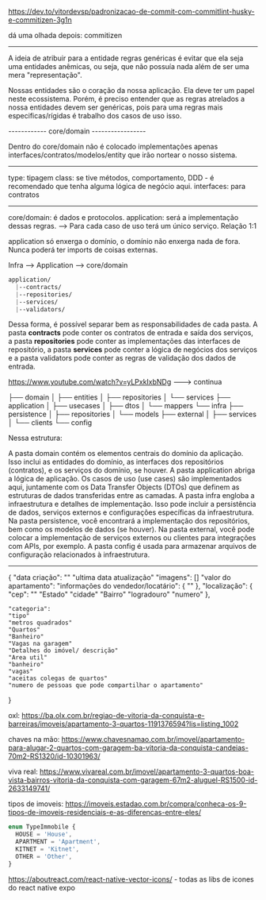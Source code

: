 <https://dev.to/vitordevsp/padronizacao-de-commit-com-commitlint-husky-e-commitizen-3g1n>

dá uma olhada depois: commitizen

--------------------------------------------------------------

A ideia de atribuir para a entidade regras genéricas é evitar que ela seja uma entidades anêmicas, ou seja, que não possuía nada além de ser uma mera "representação".

Nossas entidades são o coração da nossa aplicação. Ela deve ter um papel neste ecossistema. Porém, é preciso entender que as regras atrelados a nossa entidades devem ser genéricas, pois para uma regras mais especificas/rígidas é trabalho dos casos de uso isso.

------------     core/domain -----------------

Dentro do core/domain não é colocado implementações apenas interfaces/contratos/modelos/entity que irão nortear o nosso sistema.

---

type: tipagem
class: se tive métodos, comportamento, DDD - é recomendado que tenha alguma lógica de negócio aqui.
interfaces: para contratos

-----------------
core/domain: é dados e protocolos.
application: será a implementação dessas regras.
 --> Para cada caso de uso terá um único serviço. Relação 1:1  

application só enxerga o domínio, o domínio não enxerga nada de fora.  Nunca poderá ter imports de coisas externas.

Infra --> Application --> core/domain

```css
application/
  |--contracts/
  |--repositories/
  |--services/
  |--validators/

```

Dessa forma, é possível separar bem as responsabilidades de cada pasta. A pasta **contracts** pode conter os contratos de entrada e saída dos serviços, a pasta **repositories** pode conter as implementações das interfaces de repositório, a pasta **services** pode conter a lógica de negócios dos serviços e a pasta validators pode conter as regras de validação dos dados de entrada.

<https://www.youtube.com/watch?v=yLPxkIxbNDg> ---> continua

├── domain
│   ├── entities
│   ├── repositories
│   └── services
├── application
│   ├── usecases
│   ├── dtos
│   └── mappers
└── infra
    ├── persistence
    │   ├── repositories
    │   └── models
    ├── external
    │   ├── services
    │   └── clients
    └── config

Nessa estrutura:

A pasta domain contém os elementos centrais do domínio da aplicação. Isso inclui as entidades do domínio, as interfaces dos repositórios (contratos), e os serviços do domínio, se houver.
A pasta application abriga a lógica de aplicação. Os casos de uso (use cases) são implementados aqui, juntamente com os Data Transfer Objects (DTOs) que definem as estruturas de dados transferidas entre as camadas.
A pasta infra engloba a infraestrutura e detalhes de implementação. Isso pode incluir a persistência de dados, serviços externos e configurações específicas da infraestrutura.
Na pasta persistence, você encontrará a implementação dos repositórios, bem como os modelos de dados (se houver).
Na pasta external, você pode colocar a implementação de serviços externos ou clientes para integrações com APIs, por exemplo.
A pasta config é usada para armazenar arquivos de configuração relacionados à infraestrutura.

---

{
  "data criação": ""
  "ultima data atualização"
  "imagens": []
  "valor do apartamento":
  "informações do vendedor/locatário": {
    ""
  },
  "localização": {
    "cep": ""
    "Estado"
    "cidade"
    "Bairro"
    "logradouro"
    "numero"
  },

    "categoria":
    "tipo"
    "metros quadrados"
    "Quartos"
    "Banheiro"
    "Vagas na garagem"
    "Detalhes do imóvel/ descrição"
    "Area util"
    "banheiro"
    "vagas"
    "aceitas colegas de quartos"
    "numero de pessoas que pode compartilhar o apartamento"
}

oxl: <https://ba.olx.com.br/regiao-de-vitoria-da-conquista-e-barreiras/imoveis/apartamento-3-quartos-1191376594?lis=listing_1002>

chaves na mão: <https://www.chavesnamao.com.br/imovel/apartamento-para-alugar-2-quartos-com-garagem-ba-vitoria-da-conquista-candeias-70m2-RS1320/id-10301963/>

viva real: <https://www.vivareal.com.br/imovel/apartamento-3-quartos-boa-vista-bairros-vitoria-da-conquista-com-garagem-67m2-aluguel-RS1500-id-2633149741/>

tipos de imoveis: <https://imoveis.estadao.com.br/compra/conheca-os-9-tipos-de-imoveis-residenciais-e-as-diferencas-entre-eles/>

```typescript
enum TypeImmobile {
  HOUSE = 'House',
  APARTMENT = 'Apartment',
  KITNET = 'Kitnet',
  OTHER = 'Other',
}

```
https://aboutreact.com/react-native-vector-icons/ - todas as libs de icones do react native expo